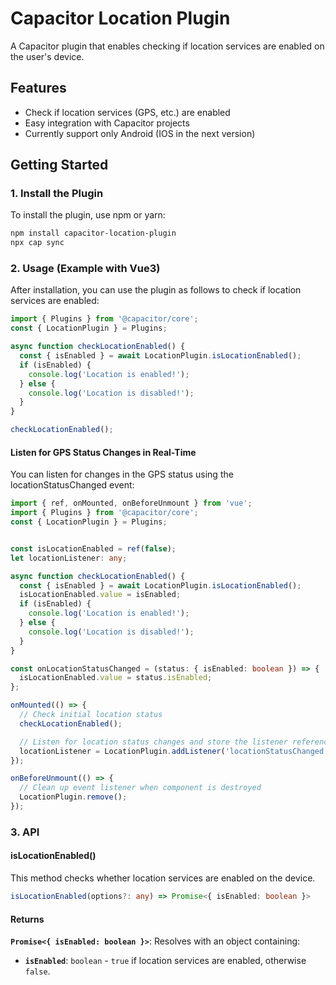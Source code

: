 # Capacitor Location Plugin

A Capacitor plugin that enables checking if location services are enabled on the user's device.

## Features
- Check if location services (GPS, etc.) are enabled
- Easy integration with Capacitor projects
- Currently support only Android (IOS in the next version)

## Getting Started

### 1. Install the Plugin

To install the plugin, use npm or yarn:

```bash
npm install capacitor-location-plugin
npx cap sync
```
### 2. Usage (Example with Vue3)
After installation, you can use the plugin as follows to check if location services are enabled:
```ts
import { Plugins } from '@capacitor/core';
const { LocationPlugin } = Plugins;

async function checkLocationEnabled() {
  const { isEnabled } = await LocationPlugin.isLocationEnabled();
  if (isEnabled) {
    console.log('Location is enabled!');
  } else {
    console.log('Location is disabled!');
  }
}

checkLocationEnabled();
```

#### Listen for GPS Status Changes in Real-Time
You can listen for changes in the GPS status using the locationStatusChanged event:

```ts
import { ref, onMounted, onBeforeUnmount } from 'vue';
import { Plugins } from '@capacitor/core';
const { LocationPlugin } = Plugins;


const isLocationEnabled = ref(false);
let locationListener: any;

async function checkLocationEnabled() {
  const { isEnabled } = await LocationPlugin.isLocationEnabled();
  isLocationEnabled.value = isEnabled;
  if (isEnabled) {
    console.log('Location is enabled!');
  } else {
    console.log('Location is disabled!');
  }
}

const onLocationStatusChanged = (status: { isEnabled: boolean }) => {
  isLocationEnabled.value = status.isEnabled;
};

onMounted(() => {
  // Check initial location status
  checkLocationEnabled();

  // Listen for location status changes and store the listener reference
  locationListener = LocationPlugin.addListener('locationStatusChanged', onLocationStatusChanged);
});

onBeforeUnmount(() => {
  // Clean up event listener when component is destroyed
  LocationPlugin.remove();
});

```

### 3. API
#### isLocationEnabled()
This method checks whether location services are enabled on the device.

```ts
isLocationEnabled(options?: any) => Promise<{ isEnabled: boolean }>
```
#### Returns
**`Promise<{ isEnabled: boolean }>`**: Resolves with an object containing:

- **`isEnabled`**: <code>boolean</code> - `true` if location services are enabled, otherwise `false`.



<!-- ### Breakdown of the README Syntax:
1. **Installation Instructions** are provided under the "Install" section with proper code blocks for terminal commands.
2. **iOS and Android Setup** is detailed with code snippets for `Info.plist` and `AndroidManifest.xml`.
3. **Usage** provides an example of how to use the plugin in a Capacitor app.
4. **API Documentation** for `isLocationEnabled` includes a code block for its signature and a table explaining its parameters and return value.
5. **License** section indicates the type of license used for the plugin. -->
